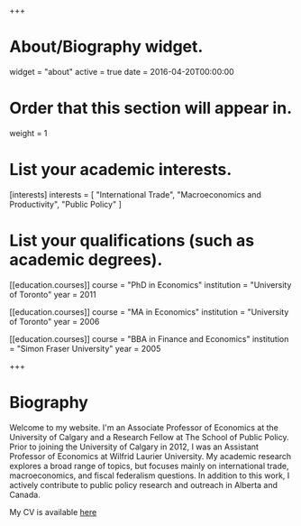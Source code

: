 +++
# About/Biography widget.
widget = "about"
active = true
date = 2016-04-20T00:00:00

# Order that this section will appear in.
weight = 1

# List your academic interests.
[interests]
  interests = [
    "International Trade",
    "Macroeconomics and Productivity",
    "Public Policy"
  ]

# List your qualifications (such as academic degrees).
[[education.courses]]
  course = "PhD in Economics"
  institution = "University of Toronto"
  year = 2011

[[education.courses]]
  course = "MA in Economics"
  institution = "University of Toronto"
  year = 2006

[[education.courses]]
  course = "BBA in Finance and Economics"
  institution = "Simon Fraser University"
  year = 2005
 
+++

# Biography

Welcome to my website. I'm an Associate Professor of Economics at the University of Calgary and a Research Fellow at The School of Public Policy. Prior to joining the University of Calgary in 2012, I was an Assistant Professor of Economics at Wilfrid Laurier University. My academic research explores a broad range of topics, but focuses mainly on international trade, macroeconomics, and fiscal federalism questions. In addition to this work, I actively contribute to public policy research and outreach in Alberta and Canada.

My CV is available [here](files/CV.pdf)

<!-- My conflict disclosure is [here](https://www.trevortombe.com/post/conflict/conflict/) -->
